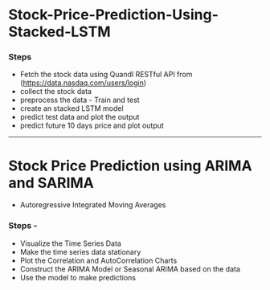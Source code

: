 # Stock-Price-Prediction-Using-Stacked-LSTM

### Steps
- Fetch the stock data using Quandl RESTful API from (https://data.nasdaq.com/users/login)
- collect the stock data
- preprocess the data - Train and test
- create an stacked LSTM model
- predict test data and plot the output
- predict future 10 days price and plot output

<hr>

# Stock Price Prediction using ARIMA and SARIMA
- Autoregressive Integrated Moving Averages

### Steps -
- Visualize the Time Series Data
- Make the time series data stationary
- Plot the Correlation and AutoCorrelation Charts
- Construct the ARIMA Model or Seasonal ARIMA based on the data
- Use the model to make predictions

